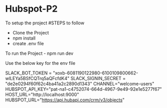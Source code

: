 # Hubspot-P2

To setup the project 
#STEPS to follow
- Clone the Project 
- npm install
- create .env file

To run the Project - npm run dev 

Use the below key for the env file

SLACK_BOT_TOKEN = "xoxb-6081190122980-6100109800662-wlLEYa5BSfCQTrq5aQFcfdK4"
SLACK_SIGNIN_SECRET = "de2e0294f60f62c4ba41a2c2890d1343"
CHANNEL="welcome-users"
HUBSPOT_API_KEY="pat-na1-c4752074-664d-4967-9e49-92e1e5277f67"
HOST_URL="http://localhost:9000"
HUBSPOT_URL="https://api.hubapi.com/crm/v3/objects"
